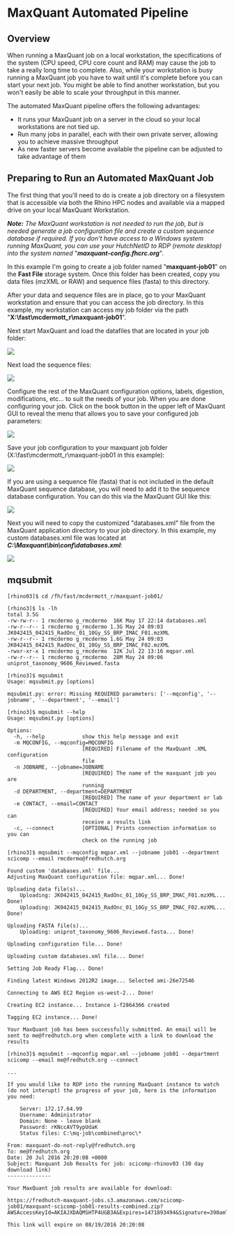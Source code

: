 # MaxQuant Automated Pipeline

## Overview 

When running a MaxQuant job on a local workstation, the specifications of the system (CPU speed, CPU core count and RAM) may cause the job to take a really long time to complete. Also, while your workstation is busy running a MaxQuant job you have to wait until it's complete before you can start your next job. You might be able to find another workstation, but you won't easily be able to scale your throughput in this manner. 

The automated MaxQuant pipeline offers the following advantages:

- It runs your MaxQuant job on a server in the cloud so your local workstations are not tied up.
- Run many jobs in parallel, each with their own private server, allowing you to achieve massive throughput
- As new faster servers become available the pipeline can be adjusted to take advantage of them


## Preparing to Run an Automated MaxQuant Job

The first thing that you'll need to do is create a job directory on a filesystem that is accessible via both the Rhino HPC nodes and available via a mapped drive on your local MaxQuant Workstation.

***Note:*** *The MaxQuant workstation is not needed to run the job, but is needed generate a job configuration file and create a custom sequence database if required. If you don't have access to a Windows system running MaxQuant, you can use your HutchNetID to RDP (remote desktop) into the system named* "***maxquant-config.fhcrc.org***".

In this example I'm going to create a job folder named "**maxquant-job01**" on the **Fast File** storage system. Once this folder has been created, copy you data files (mzXML or RAW) and sequence files (fasta) to this directory.

After your data and sequence files are in place, go to your MaxQuant workstation and ensure that you can access the job directory. In this example, my workstation can access my job folder via the path "**X:\fast\mcdermott_r\maxquant-job01**".

Next start MaxQuant and load the datafiles that are located in your job folder:

![](/docs/AutomatedPipeline/datafiles-path.png)

Next load the sequence files:

![](/docs/AutomatedPipeline/fasta-file-path.png)

Configure the rest of the MaxQuant configuration options, labels, digestion, modifications, etc... to suit the needs of your job. When you are done configuring your job. Click on the book button in the upper left of MaxQuant GUI to reveal the menu that allows you to save your configured job parameters:

![](/docs/AutomatedPipeline/save-parameters.png)

Save your job configuration to your maxquant job folder (X:\fast\mcdermott_r\maxquant-job01 in this example):

![](/docs/AutomatedPipeline/save-parameters-dialog.png)


If you are using a sequence file (fasta) that is not included in the default MaxQuant sequence database, you will need to add it to the sequence database configuration. You can do this via the MaxQuant GUI like this:

![](/docs/AutomatedPipeline/modify-seq-databases.png)

Next you will need to copy the customized "databases.xml" file from the MaxQuant application directory to your job directory. In this example, my custom databases.xml file was located at ***C:\Maxquant\bin\conf\databases.xml***: 

![](/docs/AutomatedPipeline/databases-file.png)

## mqsubmit


```
[rhino03]$ cd /fh/fast/mcdermott_r/maxquant-job01/

[rhino3]$ ls -lh
total 3.5G
-rw-rw-r-- 1 rmcdermo g_rmcdermo  16K May 17 22:14 databases.xml
-rw-r--r-- 1 rmcdermo g_rmcdermo 1.3G May 24 09:03 JK042415_042415_RadOnc_01_10Gy_SS_BRP_IMAC_F01.mzXML
-rw-r--r-- 1 rmcdermo g_rmcdermo 1.6G May 24 09:03 JK042415_042415_RadOnc_01_10Gy_SS_BRP_IMAC_F02.mzXML
-rwxr-xr-x 1 rmcdermo g_rmcdermo  12K Jul 22 13:16 mqpar.xml
-rw-r--r-- 1 rmcdermo g_rmcdermo  28M May 24 09:06 uniprot_taxonomy_9606_Reviewed.fasta

```


```
[rhino3]$ mqsubmit
Usage: mqsubmit.py [options]

mqsubmit.py: error: Missing REQUIRED parameters: ['--mqconfig', '--jobname', '--department', '--email']
```

```
[rhino3]$ mqsubmit --help
Usage: mqsubmit.py [options]

Options:
  -h, --help            show this help message and exit
  -m MQCONFIG, --mqconfig=MQCONFIG
                        [REQUIRED] Filename of the MaxQuant .XML configuration
                        file
  -n JOBNAME, --jobname=JOBNAME
                        [REQUIRED] The name of the maxquant job you are
                        running
  -d DEPARTMENT, --department=DEPARTMENT
                        [REQUIRED] The name of your department or lab
  -e CONTACT, --email=CONTACT
                        [REQUIRED] Your email address; needed so you can
                        receive a results link
  -c, --connect         [OPTIONAL] Prints connection information so you can
                        check on the running job
```

```
[rhino3]$ mqsubmit --mqconfig mqpar.xml --jobname job01 --department scicomp --email rmcdermo@fredhutch.org 
```

```
Found custom 'databases.xml' file...
Adjusting MaxQuant configuration file: mqpar.xml... Done!

Uploading data file(s)...
	Uploading: JK042415_042415_RadOnc_01_10Gy_SS_BRP_IMAC_F01.mzXML... Done!
	Uploading: JK042415_042415_RadOnc_01_10Gy_SS_BRP_IMAC_F02.mzXML... Done!

Uploading FASTA file(s)...
	Uploading: uniprot_taxonomy_9606_Reviewed.fasta... Done!

Uploading configuration file... Done!

Uploading custom databases.xml file... Done!

Setting Job Ready Flag... Done!

Finding latest Windows 2012R2 image... Selected ami-26e72546

Connecting to AWS EC2 Region us-west-2... Done!

Creating EC2 instance... Instance i-f2864366 created

Tagging EC2 instance... Done!

Your MaxQuant job has been successfully submitted. An email will be sent to me@fredhutch.org when complete with a link to download the results
```

```
[rhino3]$ mqsubmit --mqconfig mqpar.xml --jobname job01 --department scicomp --email me@fredhutch.org --connect
```

```
...

If you would like to RDP into the running MaxQuant instance to watch (do not interupt) the progress of your job, here is the information you need:
	
    Server: 172.17.64.99
    Username: Administrator
    Domain: None - leave blank
    Password: rKNccAVT9ypUdaK
    Status files: C:\mq-job\combined\proc\*
```

```
From: maxquant-do-not-reply@fredhutch.org
To: me@fredhutch.org
Date: 20 Jul 2016 20:20:08 +0000
Subject: Maxquant Job Results for job: scicomp-rhinov03 (30 day download link)
--------------

Your MaxQuant job results are available for download:

https://fredhutch-maxquant-jobs.s3.amazonaws.com/scicomp-job01/maxquant-scicomp-job01-results-combined.zip?AWSAccessKeyId=AKIAJXDAQMSHTP4UGB3A&Expires=1471893494&Signature=390amTOrCli6mxne54x5POPy07c%3D

This link will expire on 08/19/2016 20:20:08
```
